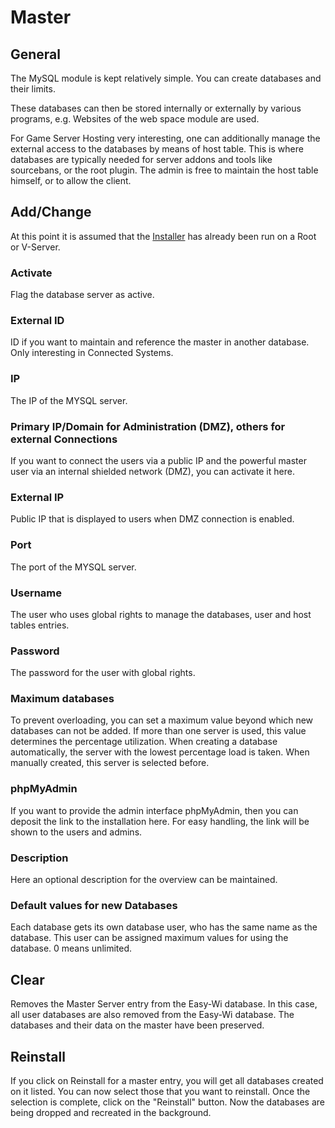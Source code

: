 # Master

## General

The MySQL module is kept relatively simple. You can create databases and their limits.

These databases can then be stored internally or externally by various programs, e.g. Websites of the web space module are used.

For Game Server Hosting very interesting, one can additionally manage the external access to the databases by means of host table. This is where databases are typically needed for server addons and tools like sourcebans, or the root plugin. The admin is free to maintain the host table himself, or to allow the client.

## Add/Change

At this point it is assumed that the [Installer](/en/installation/mysql-server/) has already been run on a Root or V-Server.

### Activate

Flag the database server as active.

### External ID
ID if you want to maintain and reference the master in another database. Only interesting in Connected Systems.

### IP

The IP of the MYSQL server.

### Primary IP/Domain for Administration (DMZ), others for external Connections
If you want to connect the users via a public IP and the powerful master user via an internal shielded network (DMZ), you can activate it here.

### External IP
Public IP that is displayed to users when DMZ connection is enabled.

### Port

The port of the MYSQL server.

### Username

The user who uses global rights to manage the databases, user and host tables entries.

### Password

The password for the user with global rights.

### Maximum databases

To prevent overloading, you can set a maximum value beyond which new databases can not be added. If more than one server is used, this value determines the percentage utilization. When creating a database automatically, the server with the lowest percentage load is taken. When manually created, this server is selected before.

### phpMyAdmin

If you want to provide the admin interface phpMyAdmin, then you can deposit the link to the installation here. For easy handling, the link will be shown to the users and admins.

### Description

Here an optional description for the overview can be maintained.

### Default values ​​for new Databases

Each database gets its own database user, who has the same name as the database. This user can be assigned maximum values ​​for using the database. 0 means unlimited.

## Clear

Removes the Master Server entry from the Easy-Wi database. In this case, all user databases are also removed from the Easy-Wi database. The databases and their data on the master have been preserved.

## Reinstall

If you click on Reinstall for a master entry, you will get all databases created on it listed. You can now select those that you want to reinstall.
Once the selection is complete, click on the "Reinstall" button.
Now the databases are being dropped and recreated in the background.
